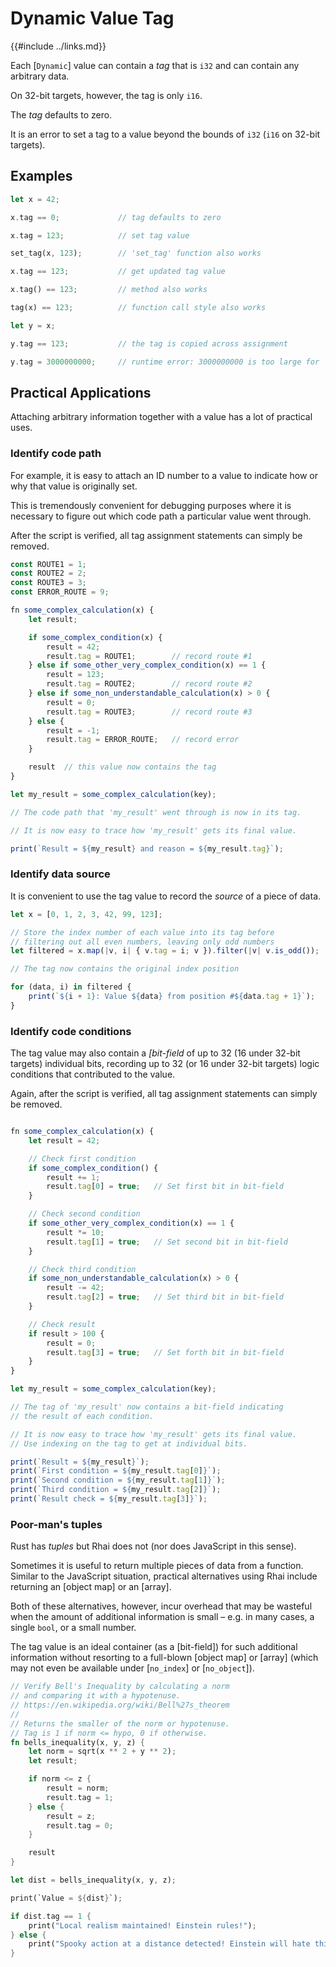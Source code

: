 Dynamic Value Tag
=================

{{#include ../links.md}}

Each [`Dynamic`] value can contain a _tag_ that is `i32` and can contain any arbitrary data.

On 32-bit targets, however, the tag is only `i16`.

The _tag_ defaults to zero.

It is an error to set a tag to a value beyond the bounds of `i32` (`i16` on 32-bit targets).


Examples
--------

```rust , no_run
let x = 42;

x.tag == 0;             // tag defaults to zero

x.tag = 123;            // set tag value

set_tag(x, 123);        // 'set_tag' function also works

x.tag == 123;           // get updated tag value

x.tag() == 123;         // method also works

tag(x) == 123;          // function call style also works

let y = x;

y.tag == 123;           // the tag is copied across assignment

y.tag = 3000000000;     // runtime error: 3000000000 is too large for 'i32'
```


Practical Applications
----------------------

Attaching arbitrary information together with a value has a lot of practical uses.

### Identify code path

For example, it is easy to attach an ID number to a value to indicate how or why that value is
originally set.

This is tremendously convenient for debugging purposes where it is necessary to figure out which
code path a particular value went through.

After the script is verified, all tag assignment statements can simply be removed.

```js
const ROUTE1 = 1;
const ROUTE2 = 2;
const ROUTE3 = 3;
const ERROR_ROUTE = 9;

fn some_complex_calculation(x) {
    let result;

    if some_complex_condition(x) {
        result = 42;
        result.tag = ROUTE1;        // record route #1
    } else if some_other_very_complex_condition(x) == 1 {
        result = 123;
        result.tag = ROUTE2;        // record route #2
    } else if some_non_understandable_calculation(x) > 0 {
        result = 0;
        result.tag = ROUTE3;        // record route #3
    } else {
        result = -1;
        result.tag = ERROR_ROUTE;   // record error
    }

    result  // this value now contains the tag
}

let my_result = some_complex_calculation(key);

// The code path that 'my_result' went through is now in its tag.

// It is now easy to trace how 'my_result' gets its final value.

print(`Result = ${my_result} and reason = ${my_result.tag}`);
```

### Identify data source

It is convenient to use the tag value to record the _source_ of a piece of data.

```js
let x = [0, 1, 2, 3, 42, 99, 123];

// Store the index number of each value into its tag before
// filtering out all even numbers, leaving only odd numbers
let filtered = x.map(|v, i| { v.tag = i; v }).filter(|v| v.is_odd());

// The tag now contains the original index position

for (data, i) in filtered {
    print(`${i + 1}: Value ${data} from position #${data.tag + 1}`);
}
```

### Identify code conditions

The tag value may also contain a _[bit-field_ of up to 32 (16 under 32-bit targets) individual bits,
recording up to 32 (or 16 under 32-bit targets) logic conditions that contributed to the value.

Again, after the script is verified, all tag assignment statements can simply be removed.

```js

fn some_complex_calculation(x) {
    let result = 42;

    // Check first condition
    if some_complex_condition() {
        result += 1;
        result.tag[0] = true;   // Set first bit in bit-field
    }

    // Check second condition
    if some_other_very_complex_condition(x) == 1 {
        result *= 10;
        result.tag[1] = true;   // Set second bit in bit-field
    }

    // Check third condition
    if some_non_understandable_calculation(x) > 0 {
        result -= 42;
        result.tag[2] = true;   // Set third bit in bit-field
    }

    // Check result
    if result > 100 {
        result = 0;
        result.tag[3] = true;   // Set forth bit in bit-field
    }
}

let my_result = some_complex_calculation(key);

// The tag of 'my_result' now contains a bit-field indicating
// the result of each condition.

// It is now easy to trace how 'my_result' gets its final value.
// Use indexing on the tag to get at individual bits.

print(`Result = ${my_result}`);
print(`First condition = ${my_result.tag[0]}`);
print(`Second condition = ${my_result.tag[1]}`);
print(`Third condition = ${my_result.tag[2]}`);
print(`Result check = ${my_result.tag[3]}`);
```

### Poor-man's tuples

Rust has _tuples_ but Rhai does not (nor does JavaScript in this sense).

Sometimes it is useful to return multiple pieces of data from a function.
Similar to the JavaScript situation, practical alternatives using Rhai include returning an [object
map] or an [array].

Both of these alternatives, however, incur overhead that may be wasteful when the amount of
additional information is small &ndash; e.g. in many cases, a single `bool`, or a small number.

The tag value is an ideal container (as a [bit-field]) for such additional information without
resorting to a full-blown [object map] or [array] (which may not even be available under
[`no_index`] or [`no_object`]).

```rust , no_run
// Verify Bell's Inequality by calculating a norm
// and comparing it with a hypotenuse.
// https://en.wikipedia.org/wiki/Bell%27s_theorem
//
// Returns the smaller of the norm or hypotenuse.
// Tag is 1 if norm <= hypo, 0 if otherwise.
fn bells_inequality(x, y, z) {
    let norm = sqrt(x ** 2 + y ** 2);
    let result;

    if norm <= z {
        result = norm;
        result.tag = 1;
    } else {
        result = z;
        result.tag = 0;
    }

    result
}

let dist = bells_inequality(x, y, z);

print(`Value = ${dist}`);

if dist.tag == 1 {
    print("Local realism maintained! Einstein rules!");
} else {
    print("Spooky action at a distance detected! Einstein will hate this...");
}
```
